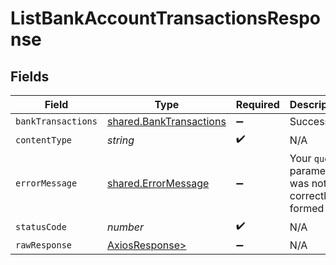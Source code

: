 # ListBankAccountTransactionsResponse


## Fields

| Field                                                              | Type                                                               | Required                                                           | Description                                                        |
| ------------------------------------------------------------------ | ------------------------------------------------------------------ | ------------------------------------------------------------------ | ------------------------------------------------------------------ |
| `bankTransactions`                                                 | [shared.BankTransactions](../../models/shared/banktransactions.md) | :heavy_minus_sign:                                                 | Success                                                            |
| `contentType`                                                      | *string*                                                           | :heavy_check_mark:                                                 | N/A                                                                |
| `errorMessage`                                                     | [shared.ErrorMessage](../../models/shared/errormessage.md)         | :heavy_minus_sign:                                                 | Your `query` parameter was not correctly formed                    |
| `statusCode`                                                       | *number*                                                           | :heavy_check_mark:                                                 | N/A                                                                |
| `rawResponse`                                                      | [AxiosResponse>](https://axios-http.com/docs/res_schema)           | :heavy_minus_sign:                                                 | N/A                                                                |